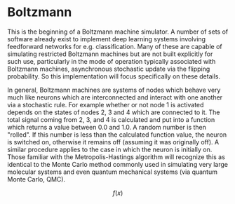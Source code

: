 # Boltzmann
This is the beginning of a Boltzmann machine simulator. A number of sets of
software already exist to implement deep learning systems involving
feedforward networks for e.g. classification. Many of these are capable of
simulating restricted Boltzmann machines but are not built explicitly for
such use, particularly in the mode of operation typically associated with
Boltzmann machines, asynchronous stochastic update via the flipping
probability. So this implementation will focus specifically on these details.

In general, Boltzmann machines are systems of nodes which behave very much like neurons which are interconnected and interact with one another via a stochastic rule. For example whether or not node 1 is activated depends on the states of nodes 2, 3 and 4 which are connected to it. The total signal coming from 2, 3, and 4 is calculated and put into a function which returns a value between 0.0 and 1.0. A random number is then "rolled". If this number is less than the calculated function value, the neuron is switched on, otherwise it remains off (assuming it was originally off). A similar procedure applies to the case in which the neuron is initially on. Those familiar with the Metropolis-Hastings algorithm will recognize this as identical to the Monte Carlo method commonly used in simulating very large molecular systems and even quantum mechanical systems (via quantum Monte Carlo, QMC).

$$ f(x) $$